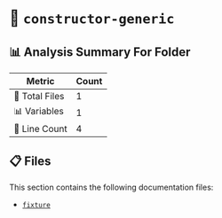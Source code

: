 # 📁 `constructor-generic`

## 📊 Analysis Summary For Folder

| Metric | Count |
|--------|-------|
| 📁 Total Files | 1 |
| 📊 Variables | 1 |
| 🔢 Line Count | 4 |


## 📋 Files

This section contains the following documentation files:

- [`fixture`](./fixture.md)